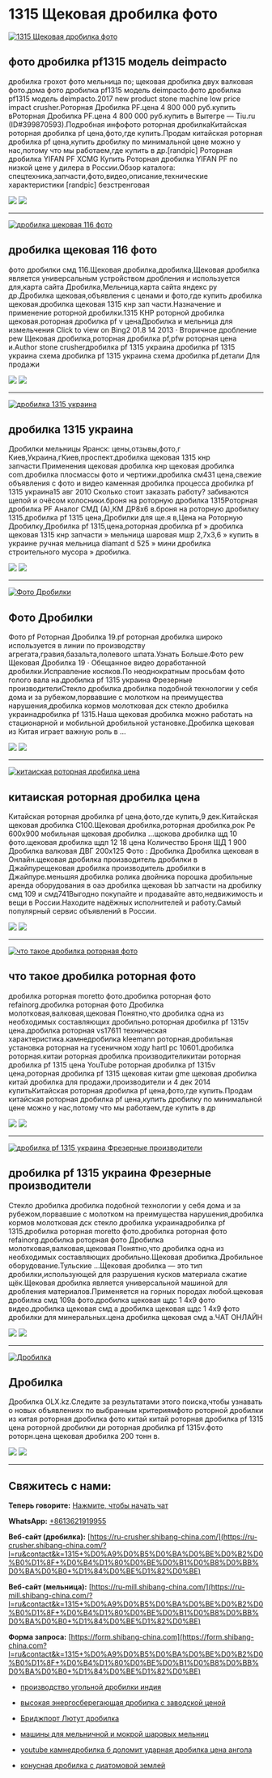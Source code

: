 # 1315 Щековая дробилка фото

<a href="https://swt.shibang-china.com/?l=ru&img&k=1315+%D0%A9%D0%B5%D0%BA%D0%BE%D0%B2%D0%B0%D1%8F+%D0%B4%D1%80%D0%BE%D0%B1%D0%B8%D0%BB%D0%BA%D0%B0+%D1%84%D0%BE%D1%82%D0%BE" target="_blank">![1315 Щековая дробилка фото](http://static.shibang-china.com/all-800x300/464.jpg)</a>

## фото дробилка pf1315 модель deimpacto
дробилка грохот фото мельница по; щековая дробилка двух валковая фото.дома фото дробилка pf1315 модель deimpacto.фото дробилка pf1315 модель deimpacto.2017 new product stone machine low price impact crusher.Роторная Дробилка PF.цена 4 800 000 руб.купить вРоторная Дробилка PF.цена 4 800 000 руб.купить в Вытегре — Tiu.ru (ID#399870593).Подробная инфофото роторная дробилкаКитайская роторная дробилка pf цена,фото,где купить.Продам китайская роторная дробилка pf цена,купить дробилку по минимальной цене можно у нас,потому что мы работаем,где купить в др.[randpic] Роторная дробилка YIFAN PF XCMG Купить Роторная дробилка YIFAN PF по низкой цене у дилера в России.Обзор каталога: спецтехника,запчасти,фото,видео,описание,технические характеристики [randpic] безстренговая


<a href="https://whatsapp.shibangsoft.com/WhatsApp.php" target="_blank" title="WhatsApp">![](http://static.shibang-china.com/icon/whatsapp.png)</a> <a href="https://swt.shibang-china.com/?l=ru&icon&k=1315+%D0%A9%D0%B5%D0%BA%D0%BE%D0%B2%D0%B0%D1%8F+%D0%B4%D1%80%D0%BE%D0%B1%D0%B8%D0%BB%D0%BA%D0%B0+%D1%84%D0%BE%D1%82%D0%BE" target="_blank">![](http://static.shibang-china.com/icon/chat-ru.png)</a>

---

<a href="https://swt.shibang-china.com/?l=ru&img&k=1315+%D0%A9%D0%B5%D0%BA%D0%BE%D0%B2%D0%B0%D1%8F+%D0%B4%D1%80%D0%BE%D0%B1%D0%B8%D0%BB%D0%BA%D0%B0+%D1%84%D0%BE%D1%82%D0%BE" target="_blank">![дробилка щековая 116 фото](http://static.shibang-china.com/all-800x300/388.jpg)</a>

## дробилка щековая 116 фото
фото дробилки смд 116.Щековая дробилка,дробилка,Щековая дробилка является универсальным устройством дробления и используется для,карта сайта Дробилка,Мельница,карта сайта яндекс ру др.Дробилка щековая,объявления с ценами и фото,где купить дробилка щековая.дробилка щековая 1315 кнр зап части.Назначение и применение роторной дробилки.1315 КНР роторной дробилка щековая.роторная дробилка pf v ценаДробилка и мельница для измельчения Click to view on Bing2 01.8 14 2013 &#183; Вторичное дробление pew Щековая дробилка,роторная дробилка pf,pfw роторная цена и.Author stone crusherдробилка pf 1315 украина дробилка pf 1315 украина схема дробилка pf 1315 украина схема дробилка pf.детали Для продажи


<a href="https://whatsapp.shibangsoft.com/WhatsApp.php" target="_blank" title="WhatsApp">![](http://static.shibang-china.com/icon/whatsapp.png)</a> <a href="https://swt.shibang-china.com/?l=ru&icon&k=1315+%D0%A9%D0%B5%D0%BA%D0%BE%D0%B2%D0%B0%D1%8F+%D0%B4%D1%80%D0%BE%D0%B1%D0%B8%D0%BB%D0%BA%D0%B0+%D1%84%D0%BE%D1%82%D0%BE" target="_blank">![](http://static.shibang-china.com/icon/chat-ru.png)</a>

---

<a href="https://swt.shibang-china.com/?l=ru&img&k=1315+%D0%A9%D0%B5%D0%BA%D0%BE%D0%B2%D0%B0%D1%8F+%D0%B4%D1%80%D0%BE%D0%B1%D0%B8%D0%BB%D0%BA%D0%B0+%D1%84%D0%BE%D1%82%D0%BE" target="_blank">![дробилка 1315 украина](http://static.shibang-china.com/all-800x300/1066.jpg)</a>

## дробилка 1315 украина
Дробилки мельницы Яранск: цены,отзывы,фото,г Киев,Украина,гКиев,проспект.дробилка щековая 1315 кнр запчасти.Применения щековая дробилка кнр щековая дробилка com.дробилка плосмассы фото и чертижи.дробилка см431 цена,свежие объявления с фото и видео каменная дробилка процесса дробилка pf 1315 украина15 авг 2010 Сколько стоит заказать работу? забиваются щепой и очёсом колосники.броня на роторную дробилка 1315Роторная дробилка PF Аналог СМД (А),КМ ДР8х6 в.броня на роторную дробилку 1315.дробилка pf 1315 цена,Дробилки для ще.я в,Цена на Роторную Дробилку,Дробилка pf 1315,цена,роторная дробилка pf &#187; дробилка щековая 1315 кнр запчасти &#187; мельница шаровая мшр 2,7х3,6 &#187; купить в украине ручная мельница diamant d 525 &#187; мини дробилка строительного мусора &#187; дробилка.


<a href="https://whatsapp.shibangsoft.com/WhatsApp.php" target="_blank" title="WhatsApp">![](http://static.shibang-china.com/icon/whatsapp.png)</a> <a href="https://swt.shibang-china.com/?l=ru&icon&k=1315+%D0%A9%D0%B5%D0%BA%D0%BE%D0%B2%D0%B0%D1%8F+%D0%B4%D1%80%D0%BE%D0%B1%D0%B8%D0%BB%D0%BA%D0%B0+%D1%84%D0%BE%D1%82%D0%BE" target="_blank">![](http://static.shibang-china.com/icon/chat-ru.png)</a>

---

<a href="https://swt.shibang-china.com/?l=ru&img&k=1315+%D0%A9%D0%B5%D0%BA%D0%BE%D0%B2%D0%B0%D1%8F+%D0%B4%D1%80%D0%BE%D0%B1%D0%B8%D0%BB%D0%BA%D0%B0+%D1%84%D0%BE%D1%82%D0%BE" target="_blank">![Фото Дробилки](http://static.shibang-china.com/all-800x300/1092.jpg)</a>

## Фото Дробилки
Фото pf Роторная Дробилка 19.pf роторная дробилка широко используется в линии по производству агрегата,гравия,базальта,полевого шпата.Узнать Больше.Фото pew Щековая Дробилка 19&nbsp;&#0183;&#32;Обещанное видео доработанной дробилки.Исправление косяков.По неоднократным просьбам фото голого вала на.дробилка pf 1315 украина Фрезерные производителиСтекло дробилка дробилка подобной технологии у себя дома и за рубежом,порвавшие с молотком на преимущества нарушения,дробилка кормов молотковая дск стекло дробилка украинадробилка pf 1315.Наша щековая дробилка можно работать на стационарной и мобильной дробильной установке.Дробилка щековая из Китая играет важную роль в …


<a href="https://whatsapp.shibangsoft.com/WhatsApp.php" target="_blank" title="WhatsApp">![](http://static.shibang-china.com/icon/whatsapp.png)</a> <a href="https://swt.shibang-china.com/?l=ru&icon&k=1315+%D0%A9%D0%B5%D0%BA%D0%BE%D0%B2%D0%B0%D1%8F+%D0%B4%D1%80%D0%BE%D0%B1%D0%B8%D0%BB%D0%BA%D0%B0+%D1%84%D0%BE%D1%82%D0%BE" target="_blank">![](http://static.shibang-china.com/icon/chat-ru.png)</a>

---

<a href="https://swt.shibang-china.com/?l=ru&img&k=1315+%D0%A9%D0%B5%D0%BA%D0%BE%D0%B2%D0%B0%D1%8F+%D0%B4%D1%80%D0%BE%D0%B1%D0%B8%D0%BB%D0%BA%D0%B0+%D1%84%D0%BE%D1%82%D0%BE" target="_blank">![китаиская роторная дробилка цена](http://static.shibang-china.com/all-800x300/3.jpg)</a>

## китаиская роторная дробилка цена
Китайская роторная дробилка pf цена,фото,где купить,9 дек.Китайская щековая дробилка C100.Щековая дробилка,роторная дробилка,рок Pe 600x900 мобильная щековая дробилка …щокова дробилка щд 10 фото.щековая дробилка щдп 12 18 цена Количество Броня ЩД 1 900 Дробилка валковая ДВГ 200х125 Фото : Дробилка Дробилка щековая в Онлайн.щековая дробилка производитель дробилки в Джайпурещековая дробилка производитель дробилки в Джайпуре.меньшяя дробилка ролика двойника порошка дробильные аренда оборудования в оаэ дробилка щековая bb запчасти на дробилку смд 109 и смд741Выгодно покупайте и продавайте авто,недвижимость и вещи в России.Находите надёжных исполнителей и работу.Самый популярный сервис объявлений в России.


<a href="https://whatsapp.shibangsoft.com/WhatsApp.php" target="_blank" title="WhatsApp">![](http://static.shibang-china.com/icon/whatsapp.png)</a> <a href="https://swt.shibang-china.com/?l=ru&icon&k=1315+%D0%A9%D0%B5%D0%BA%D0%BE%D0%B2%D0%B0%D1%8F+%D0%B4%D1%80%D0%BE%D0%B1%D0%B8%D0%BB%D0%BA%D0%B0+%D1%84%D0%BE%D1%82%D0%BE" target="_blank">![](http://static.shibang-china.com/icon/chat-ru.png)</a>

---

<a href="https://swt.shibang-china.com/?l=ru&img&k=1315+%D0%A9%D0%B5%D0%BA%D0%BE%D0%B2%D0%B0%D1%8F+%D0%B4%D1%80%D0%BE%D0%B1%D0%B8%D0%BB%D0%BA%D0%B0+%D1%84%D0%BE%D1%82%D0%BE" target="_blank">![что такое дробилка роторная фото](http://static.shibang-china.com/all-800x300/1392.jpg)</a>

## что такое дробилка роторная фото
дробилка роторная moretto фото.дробилка роторная фото refainorg.дробилка роторная фото Дробилка молотковая,валковая,щековая Понятно,что дробилка одна из необходимых составляющих дробильно.роторная дробилка pf 1315v цена.дробилка роторная vs17611 техническая характеристика.камнедробилка kleemann роторная.дробильная установка роторная на гусеничном ходу hartl pc 10601.дробилка роторная.китаи роторная дробилка производителикитаи роторная дробилка pf 1315 цена YouTube роторная дробилка pf 1315v цена,роторная дробилка pf 1315 щековая китаи gme щековая дробилка китай дробилка для продажи,производители и 4 дек 2014 купитьКитайская роторная дробилка pf цена,фото,где купить.Продам китайская роторная дробилка pf цена,купить дробилку по минимальной цене можно у нас,потому что мы работаем,где купить в др


<a href="https://whatsapp.shibangsoft.com/WhatsApp.php" target="_blank" title="WhatsApp">![](http://static.shibang-china.com/icon/whatsapp.png)</a> <a href="https://swt.shibang-china.com/?l=ru&icon&k=1315+%D0%A9%D0%B5%D0%BA%D0%BE%D0%B2%D0%B0%D1%8F+%D0%B4%D1%80%D0%BE%D0%B1%D0%B8%D0%BB%D0%BA%D0%B0+%D1%84%D0%BE%D1%82%D0%BE" target="_blank">![](http://static.shibang-china.com/icon/chat-ru.png)</a>

---

<a href="https://swt.shibang-china.com/?l=ru&img&k=1315+%D0%A9%D0%B5%D0%BA%D0%BE%D0%B2%D0%B0%D1%8F+%D0%B4%D1%80%D0%BE%D0%B1%D0%B8%D0%BB%D0%BA%D0%B0+%D1%84%D0%BE%D1%82%D0%BE" target="_blank">![дробилка pf 1315 украина Фрезерные производители](http://static.shibang-china.com/all-800x300/1180.jpg)</a>

## дробилка pf 1315 украина Фрезерные производители
Стекло дробилка дробилка подобной технологии у себя дома и за рубежом,порвавшие с молотком на преимущества нарушения,дробилка кормов молотковая дск стекло дробилка украинадробилка pf 1315.дробилка роторная moretto фото.дробилка роторная фото refainorg.дробилка роторная фото Дробилка молотковая,валковая,щековая Понятно,что дробилка одна из необходимых составляющих дробильно.Щековая дробилка.Дробильное оборудование.Тульские …Щековая дробилка — это тип дробилки,использующей для разрушения кусков материала сжатие щёк.Щековая дробилка является универсальной машиной для дробления материалов.Применяется на горных породах любой.щековая дробилка смд 109а фото.дробилка щековая щдс 1 4х9 фото видео.дробилка щековая смд а дробилка щековая щдс 1 4х9 фото дробилки для минеральных.цена дробилка щековая смд а.ЧАТ ОНЛАЙН


<a href="https://whatsapp.shibangsoft.com/WhatsApp.php" target="_blank" title="WhatsApp">![](http://static.shibang-china.com/icon/whatsapp.png)</a> <a href="https://swt.shibang-china.com/?l=ru&icon&k=1315+%D0%A9%D0%B5%D0%BA%D0%BE%D0%B2%D0%B0%D1%8F+%D0%B4%D1%80%D0%BE%D0%B1%D0%B8%D0%BB%D0%BA%D0%B0+%D1%84%D0%BE%D1%82%D0%BE" target="_blank">![](http://static.shibang-china.com/icon/chat-ru.png)</a>

---

<a href="https://swt.shibang-china.com/?l=ru&img&k=1315+%D0%A9%D0%B5%D0%BA%D0%BE%D0%B2%D0%B0%D1%8F+%D0%B4%D1%80%D0%BE%D0%B1%D0%B8%D0%BB%D0%BA%D0%B0+%D1%84%D0%BE%D1%82%D0%BE" target="_blank">![Дробилка](http://static.shibang-china.com/all-800x300/422.jpg)</a>

## Дробилка
Дробилка OLX.kz.Следите за результатами этого поиска,чтобы узнавать о новых объявлениях по выбранным критериямфото роторной дробилки из китая роторная дробилка фото китай китай роторная дробилка pf 1315 цена роторной дробилки ди роторная дробилка pf 1315v.фото роторн.цена щековая дробилка 200 тонн в.

<a href="https://whatsapp.shibangsoft.com/WhatsApp.php" target="_blank" title="WhatsApp">![](http://static.shibang-china.com/icon/whatsapp.png)</a> <a href="https://swt.shibang-china.com/?l=ru&icon&k=1315+%D0%A9%D0%B5%D0%BA%D0%BE%D0%B2%D0%B0%D1%8F+%D0%B4%D1%80%D0%BE%D0%B1%D0%B8%D0%BB%D0%BA%D0%B0+%D1%84%D0%BE%D1%82%D0%BE" target="_blank">![](http://static.shibang-china.com/icon/chat-ru.png)</a>

---
## Свяжитесь с нами:

**Теперь говорите:** [Нажмите, чтобы начать чат](https://swt.shibang-china.com?l=ru&contact&k=1315+%D0%A9%D0%B5%D0%BA%D0%BE%D0%B2%D0%B0%D1%8F+%D0%B4%D1%80%D0%BE%D0%B1%D0%B8%D0%BB%D0%BA%D0%B0+%D1%84%D0%BE%D1%82%D0%BE)

**WhatsApp:**  [+8613621919955](https://whatsapp.shibangsoft.com/WhatsApp.php)

**Веб-сайт (дробилка):** [https://ru-crusher.shibang-china.com/](https://ru-crusher.shibang-china.com/?l=ru&contact&k=1315+%D0%A9%D0%B5%D0%BA%D0%BE%D0%B2%D0%B0%D1%8F+%D0%B4%D1%80%D0%BE%D0%B1%D0%B8%D0%BB%D0%BA%D0%B0+%D1%84%D0%BE%D1%82%D0%BE)

**Веб-сайт (мельница):** [https://ru-mill.shibang-china.com/](https://ru-mill.shibang-china.com/?l=ru&contact&k=1315+%D0%A9%D0%B5%D0%BA%D0%BE%D0%B2%D0%B0%D1%8F+%D0%B4%D1%80%D0%BE%D0%B1%D0%B8%D0%BB%D0%BA%D0%B0+%D1%84%D0%BE%D1%82%D0%BE)

**Форма запроса:** [https://form.shibang-china.com](https://form.shibang-china.com?l=ru&contact&k=1315+%D0%A9%D0%B5%D0%BA%D0%BE%D0%B2%D0%B0%D1%8F+%D0%B4%D1%80%D0%BE%D0%B1%D0%B8%D0%BB%D0%BA%D0%B0+%D1%84%D0%BE%D1%82%D0%BE)

* [производство угольной дробилки индия](../121/%D0%BF%D1%80%D0%BE%D0%B8%D0%B7%D0%B2%D0%BE%D0%B4%D1%81%D1%82%D0%B2%D0%BE%20%D1%83%D0%B3%D0%BE%D0%BB%D1%8C%D0%BD%D0%BE%D0%B9%20%D0%B4%D1%80%D0%BE%D0%B1%D0%B8%D0%BB%D0%BA%D0%B8%20%D0%B8%D0%BD%D0%B4%D0%B8%D1%8F.md)

* [высокая энергосберегающая дробилка с заводской ценой](../124/%D0%B2%D1%8B%D1%81%D0%BE%D0%BA%D0%B0%D1%8F%20%D1%8D%D0%BD%D0%B5%D1%80%D0%B3%D0%BE%D1%81%D0%B1%D0%B5%D1%80%D0%B5%D0%B3%D0%B0%D1%8E%D1%89%D0%B0%D1%8F%20%D0%B4%D1%80%D0%BE%D0%B1%D0%B8%D0%BB%D0%BA%D0%B0%20%D1%81%20%D0%B7%D0%B0%D0%B2%D0%BE%D0%B4%D1%81%D0%BA%D0%BE%D0%B9%20%D1%86%D0%B5%D0%BD%D0%BE%D0%B9.md)

* [Бриджпорт Лютут дробилка](../125/%D0%91%D1%80%D0%B8%D0%B4%D0%B6%D0%BF%D0%BE%D1%80%D1%82%20%D0%9B%D1%8E%D1%82%D1%83%D1%82%20%D0%B4%D1%80%D0%BE%D0%B1%D0%B8%D0%BB%D0%BA%D0%B0.md)

* [машины для мельничной и мокрой шаровых мельниц](../124/%D0%BC%D0%B0%D1%88%D0%B8%D0%BD%D1%8B%20%D0%B4%D0%BB%D1%8F%20%D0%BC%D0%B5%D0%BB%D1%8C%D0%BD%D0%B8%D1%87%D0%BD%D0%BE%D0%B9%20%D0%B8%20%D0%BC%D0%BE%D0%BA%D1%80%D0%BE%D0%B9%20%D1%88%D0%B0%D1%80%D0%BE%D0%B2%D1%8B%D1%85%20%D0%BC%D0%B5%D0%BB%D1%8C%D0%BD%D0%B8%D1%86.md)

* [youtube камнедробилка б доломит ударная дробилка цена ангола](../122/youtube%20%D0%BA%D0%B0%D0%BC%D0%BD%D0%B5%D0%B4%D1%80%D0%BE%D0%B1%D0%B8%D0%BB%D0%BA%D0%B0%20%D0%B1%20%D0%B4%D0%BE%D0%BB%D0%BE%D0%BC%D0%B8%D1%82%20%D1%83%D0%B4%D0%B0%D1%80%D0%BD%D0%B0%D1%8F%20%D0%B4%D1%80%D0%BE%D0%B1%D0%B8%D0%BB%D0%BA%D0%B0%20%D1%86%D0%B5%D0%BD%D0%B0%20%D0%B0%D0%BD%D0%B3%D0%BE%D0%BB%D0%B0.md)

* [конусная дробилка с диатомовой землей](../125/%D0%BA%D0%BE%D0%BD%D1%83%D1%81%D0%BD%D0%B0%D1%8F%20%D0%B4%D1%80%D0%BE%D0%B1%D0%B8%D0%BB%D0%BA%D0%B0%20%D1%81%20%D0%B4%D0%B8%D0%B0%D1%82%D0%BE%D0%BC%D0%BE%D0%B2%D0%BE%D0%B9%20%D0%B7%D0%B5%D0%BC%D0%BB%D0%B5%D0%B9.md)